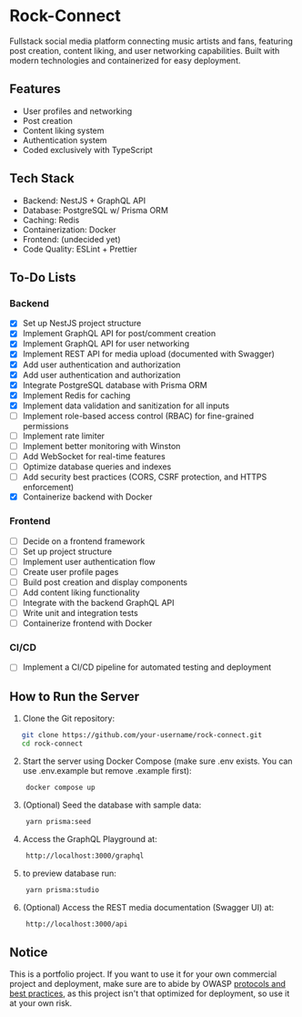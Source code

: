 # Rock-Connect
Fullstack social media platform connecting music artists and fans, featuring post creation, content liking, and user networking capabilities. Built with modern technologies and containerized for easy deployment.


## Features

- User profiles and networking
- Post creation
- Content liking system
- Authentication system
- Coded exclusively with TypeScript


## Tech Stack

- Backend: NestJS + GraphQL API
- Database: PostgreSQL w/ Prisma ORM
- Caching: Redis
- Containerization: Docker
- Frontend: (undecided yet)
- Code Quality: ESLint + Prettier

## To-Do Lists

### Backend
- [x] Set up NestJS project structure
- [x] Implement GraphQL API for post/comment creation
- [x] Implement GraphQL API for user networking
- [x] Implement REST API for media upload (documented with Swagger)
- [x] Add user authentication and authorization
- [x] Add user authentication and authorization
- [x] Integrate PostgreSQL database with Prisma ORM
- [x] Implement Redis for caching
- [x] Implement data validation and sanitization for all inputs
- [ ] Implement role-based access control (RBAC) for fine-grained permissions
- [ ] Implement rate limiter
- [ ] Implement better monitoring with Winston
- [ ] Add WebSocket for real-time features
- [ ] Optimize database queries and indexes
- [ ] Add security best practices (CORS, CSRF protection, and HTTPS enforcement)
- [x] Containerize backend with Docker
 
### Frontend
- [ ] Decide on a frontend framework
- [ ] Set up project structure
- [ ] Implement user authentication flow
- [ ] Create user profile pages
- [ ] Build post creation and display components
- [ ] Add content liking functionality
- [ ] Integrate with the backend GraphQL API
- [ ] Write unit and integration tests
- [ ] Containerize frontend with Docker

### CI/CD
- [ ] Implement a CI/CD pipeline for automated testing and deployment


## How to Run the Server
1. Clone the Git repository:
```bash
   git clone https://github.com/your-username/rock-connect.git
   cd rock-connect 
```

2. Start the server using Docker Compose (make sure .env exists. You can use .env.example but remove .example first):
```bash
    docker compose up
```

3. (Optional) Seed the database with sample data:
```bash
    yarn prisma:seed
```

4. Access the GraphQL Playground at:
```bash
    http://localhost:3000/graphql
```

5. to preview database run:
```bash
    yarn prisma:studio
```

6. (Optional) Access the REST media documentation (Swagger UI) at:
```bash
    http://localhost:3000/api
```

## Notice
This is a portfolio project. If you want to use it for your own commercial project and deployment, make sure are to abide by OWASP [protocols and best practices](https://cheatsheetseries.owasp.org/index.html), as this project isn't that optimized for deployment, so use it at your own risk.
